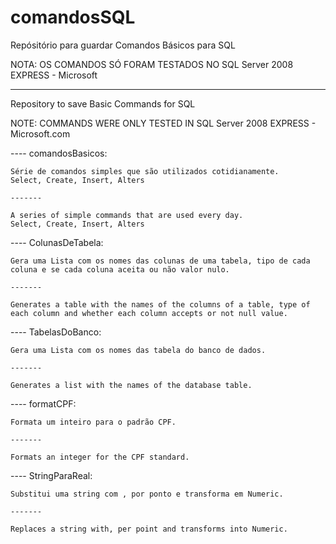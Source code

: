 # comandosSQL
Repósitório para guardar Comandos Básicos para SQL

NOTA: OS COMANDOS SÓ FORAM TESTADOS NO SQL Server 2008 EXPRESS - Microsoft

--------------
Repository to save Basic Commands for SQL

NOTE: COMMANDS WERE ONLY TESTED IN SQL Server 2008 EXPRESS - Microsoft.com

---- comandosBasicos:

    Série de comandos simples que são utilizados cotidianamente.
    Select, Create, Insert, Alters
    
    -------
    
    A series of simple commands that are used every day.
    Select, Create, Insert, Alters

---- ColunasDeTabela:

    Gera uma Lista com os nomes das colunas de uma tabela, tipo de cada coluna e se cada coluna aceita ou não valor nulo.
    
    -------
    
    Generates a table with the names of the columns of a table, type of each column and whether each column accepts or not null value.

---- TabelasDoBanco:

    Gera uma Lista com os nomes das tabela do banco de dados.
    
    -------
    
    Generates a list with the names of the database table.

---- formatCPF:

    Formata um inteiro para o padrão CPF.
    
    -------
    
    Formats an integer for the CPF standard.

---- StringParaReal:

    Substitui uma string com , por ponto e transforma em Numeric.
    
    -------
    
    Replaces a string with, per point and transforms into Numeric.



